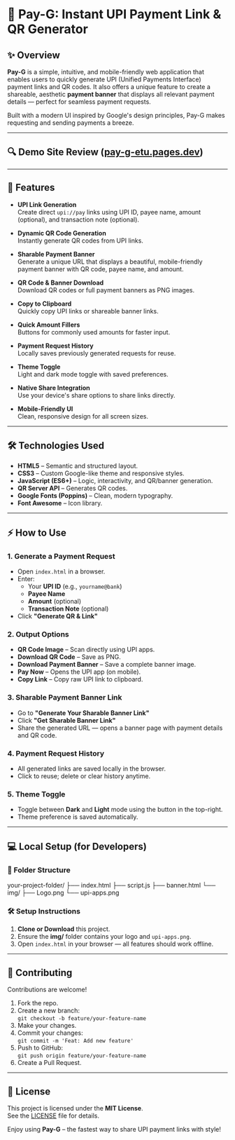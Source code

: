# 💸 Pay-G: Instant UPI Payment Link & QR Generator

## ✨ Overview
**Pay-G** is a simple, intuitive, and mobile-friendly web application that enables users to quickly generate UPI (Unified Payments Interface) payment links and QR codes. It also offers a unique feature to create a shareable, aesthetic **payment banner** that displays all relevant payment details — perfect for seamless payment requests.

Built with a modern UI inspired by Google's design principles, Pay-G makes requesting and sending payments a breeze.

---

## 🔍 Demo Site Review ([pay-g-etu.pages.dev](https://pay-g-etu.pages.dev/))

---
## 🚀 Features

- **UPI Link Generation**  
  Create direct `upi://pay` links using UPI ID, payee name, amount (optional), and transaction note (optional).

- **Dynamic QR Code Generation**  
  Instantly generate QR codes from UPI links.

- **Sharable Payment Banner**  
  Generate a unique URL that displays a beautiful, mobile-friendly payment banner with QR code, payee name, and amount.

- **QR Code & Banner Download**  
  Download QR codes or full payment banners as PNG images.

- **Copy to Clipboard**  
  Quickly copy UPI links or shareable banner links.

- **Quick Amount Fillers**  
  Buttons for commonly used amounts for faster input.

- **Payment Request History**  
  Locally saves previously generated requests for reuse.

- **Theme Toggle**  
  Light and dark mode toggle with saved preferences.

- **Native Share Integration**  
  Use your device's share options to share links directly.

- **Mobile-Friendly UI**  
  Clean, responsive design for all screen sizes.

---

## 🛠️ Technologies Used

- **HTML5** – Semantic and structured layout.
- **CSS3** – Custom Google-like theme and responsive styles.
- **JavaScript (ES6+)** – Logic, interactivity, and QR/banner generation.
- **QR Server API** – Generates QR codes.
- **Google Fonts (Poppins)** – Clean, modern typography.
- **Font Awesome** – Icon library.

---

## ⚡ How to Use

### 1. Generate a Payment Request
- Open `index.html` in a browser.
- Enter:
  - Your **UPI ID** (e.g., `yourname@bank`)
  - **Payee Name**
  - **Amount** (optional)
  - **Transaction Note** (optional)
- Click **"Generate QR & Link"**

### 2. Output Options
- **QR Code Image** – Scan directly using UPI apps.
- **Download QR Code** – Save as PNG.
- **Download Payment Banner** – Save a complete banner image.
- **Pay Now** – Opens the UPI app (on mobile).
- **Copy Link** – Copy raw UPI link to clipboard.

### 3. Sharable Payment Banner Link
- Go to **"Generate Your Sharable Banner Link"**
- Click **"Get Sharable Banner Link"**
- Share the generated URL — opens a banner page with payment details and QR code.

### 4. Payment Request History
- All generated links are saved locally in the browser.
- Click to reuse; delete or clear history anytime.

### 5. Theme Toggle
- Toggle between **Dark** and **Light** mode using the button in the top-right.
- Theme preference is saved automatically.

---

## 💻 Local Setup (for Developers)

### 📁 Folder Structure

your-project-folder/
├── index.html
├── script.js
├── banner.html
└── img/
├── Logo.png
└── upi-apps.png

### 🛠 Setup Instructions
1. **Clone or Download** this project.
2. Ensure the **img/** folder contains your logo and `upi-apps.png`.
3. Open `index.html` in your browser — all features should work offline.

---

## 🤝 Contributing

Contributions are welcome!

1. Fork the repo.
2. Create a new branch:  
   `git checkout -b feature/your-feature-name`
3. Make your changes.
4. Commit your changes:  
   `git commit -m 'Feat: Add new feature'`
5. Push to GitHub:  
   `git push origin feature/your-feature-name`
6. Create a Pull Request.

---

## 📄 License

This project is licensed under the **MIT License**.  
See the [LICENSE](./LICENSE) file for details.

Enjoy using **Pay-G** – the fastest way to share UPI payment links with style!

